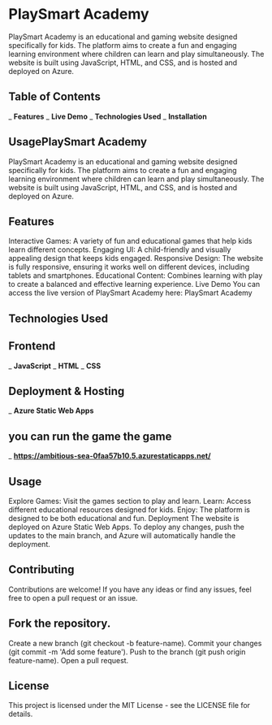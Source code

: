 
# PlaySmart Academy
PlaySmart Academy is an educational and gaming website designed specifically for kids. The platform aims to create a fun and engaging learning environment where children can learn and play simultaneously. The website is built using JavaScript, HTML, and CSS, and is hosted and deployed on Azure.

## Table of Contents
_ **Features**
_ **Live Demo**
_ **Technologies Used**
_ **Installation**
## UsagePlaySmart Academy
PlaySmart Academy is an educational and gaming website designed specifically for kids. The platform aims to create a fun and engaging learning environment where children can learn and play simultaneously. The website is built using JavaScript, HTML, and CSS, and is hosted and deployed on Azure.


## Features
Interactive Games: A variety of fun and educational games that help kids learn different concepts.
Engaging UI: A child-friendly and visually appealing design that keeps kids engaged.
Responsive Design: The website is fully responsive, ensuring it works well on different devices, including tablets and smartphones.
Educational Content: Combines learning with play to create a balanced and effective learning experience.
Live Demo
You can access the live version of PlaySmart Academy here: PlaySmart Academy

## Technologies Used
 ## Frontend
  _ **JavaScript**
  _ **HTML**
  _ **CSS**
## Deployment & Hosting
_ **Azure Static Web Apps**

## you can run the game  the game
  _ **https://ambitious-sea-0faa57b10.5.azurestaticapps.net/**

## Usage
Explore Games: Visit the games section to play and learn.
Learn: Access different educational resources designed for kids.
Enjoy: The platform is designed to be both educational and fun.
Deployment
The website is deployed on Azure Static Web Apps. To deploy any changes, push the updates to the main branch, and Azure will automatically handle the deployment.

## Contributing
Contributions are welcome! If you have any ideas or find any issues, feel free to open a pull request or an issue.

## Fork the repository.
Create a new branch (git checkout -b feature-name).
Commit your changes (git commit -m 'Add some feature').
Push to the branch (git push origin feature-name).
Open a pull request.
## License
This project is licensed under the MIT License - see the LICENSE file for details.
